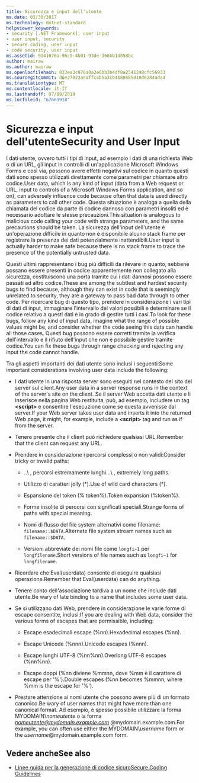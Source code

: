 ```yaml
---
title: Sicurezza e input dell'utente
ms.date: 03/30/2017
ms.technology: dotnet-standard
helpviewer_keywords:
- security [.NET Framework], user input
- user input, security
- secure coding, user input
- code security, user input
ms.assetid: 9141076a-96c9-4b01-93de-366bb1d858bc
author: mairaw
ms.author: mairaw
ms.openlocfilehash: 832ea3c976a0a2e6bb3b4df8a2541248cfc56933
ms.sourcegitcommit: d6e27023aeaffc4b5a3cb4b88685018d6284ada4
ms.translationtype: MT
ms.contentlocale: it-IT
ms.lasthandoff: 07/09/2019
ms.locfileid: "67663918"
---
```

# <a name="security-and-user-input"></a><span data-ttu-id="12695-102">Sicurezza e input dell'utente</span><span class="sxs-lookup"><span data-stu-id="12695-102">Security and User Input</span></span>

<span data-ttu-id="12695-103">I dati utente, ovvero tutti i tipi di input, ad esempio i dati di una richiesta Web o di un URL, gli input in controlli di un'applicazione Microsoft Windows Forms e così via, possono avere effetti negativi sul codice in quanto questi dati sono spesso utilizzati direttamente come parametri per chiamare altro codice.</span><span class="sxs-lookup"><span data-stu-id="12695-103">User data, which is any kind of input (data from a Web request or URL, input to controls of a Microsoft Windows Forms application, and so on), can adversely influence code because often that data is used directly as parameters to call other code.</span></span> <span data-ttu-id="12695-104">Questa situazione è analoga a quella della chiamata del codice da parte di codice dannoso con parametri insoliti ed è necessario adottare le stesse precauzioni.</span><span class="sxs-lookup"><span data-stu-id="12695-104">This situation is analogous to malicious code calling your code with strange parameters, and the same precautions should be taken.</span></span> <span data-ttu-id="12695-105">La sicurezza dell'input dell'utente è un'operazione difficile in quanto non è disponibile alcuno stack frame per registrare la presenza dei dati potenzialmente inattendibili.</span><span class="sxs-lookup"><span data-stu-id="12695-105">User input is actually harder to make safe because there is no stack frame to trace the presence of the potentially untrusted data.</span></span>

<span data-ttu-id="12695-106">Questi ultimi rappresentano i bug più difficili da rilevare in quanto, sebbene possano essere presenti in codice apparentemente non collegato alla sicurezza, costituiscono una porta tramite cui i dati dannosi possono essere passati ad altro codice.</span><span class="sxs-lookup"><span data-stu-id="12695-106">These are among the subtlest and hardest security bugs to find because, although they can exist in code that is seemingly unrelated to security, they are a gateway to pass bad data through to other code.</span></span> <span data-ttu-id="12695-107">Per ricercare bug di questo tipo, prendere in considerazione i vari tipi di dati di input, immaginare l'intervallo dei valori possibili e determinare se il codice relativo a questi dati è in grado di gestire tutti i casi.</span><span class="sxs-lookup"><span data-stu-id="12695-107">To look for these bugs, follow any kind of input data, imagine what the range of possible values might be, and consider whether the code seeing this data can handle all those cases.</span></span> <span data-ttu-id="12695-108">Questi bug possono essere corretti tramite la verifica dell'intervallo e il rifiuto dell'input che non è possibile gestire tramite codice.</span><span class="sxs-lookup"><span data-stu-id="12695-108">You can fix these bugs through range checking and rejecting any input the code cannot handle.</span></span>

<span data-ttu-id="12695-109">Tra gli aspetti importanti dei dati utente sono inclusi i seguenti:</span><span class="sxs-lookup"><span data-stu-id="12695-109">Some important considerations involving user data include the following:</span></span>

- <span data-ttu-id="12695-110">I dati utente in una risposta server sono eseguiti nel contesto del sito del server sul client.</span><span class="sxs-lookup"><span data-stu-id="12695-110">Any user data in a server response runs in the context of the server's site on the client.</span></span> <span data-ttu-id="12695-111">Se il server Web accetta dati utente e li inserisce nella pagina Web restituita, può, ad esempio, includere un tag **\<script>** e consentire l'esecuzione come se questa avvenisse dal server.</span><span class="sxs-lookup"><span data-stu-id="12695-111">If your Web server takes user data and inserts it into the returned Web page, it might, for example, include a **\<script>** tag and run as if from the server.</span></span>

- <span data-ttu-id="12695-112">Tenere presente che il client può richiedere qualsiasi URL.</span><span class="sxs-lookup"><span data-stu-id="12695-112">Remember that the client can request any URL.</span></span>

- <span data-ttu-id="12695-113">Prendere in considerazione i percorsi complessi o non validi:</span><span class="sxs-lookup"><span data-stu-id="12695-113">Consider tricky or invalid paths:</span></span>

  - <span data-ttu-id="12695-114">..\ , percorsi estremamente lunghi.</span><span class="sxs-lookup"><span data-stu-id="12695-114">..\ , extremely long paths.</span></span>

  - <span data-ttu-id="12695-115">Utilizzo di caratteri jolly (\*).</span><span class="sxs-lookup"><span data-stu-id="12695-115">Use of wild card characters (\*).</span></span>

  - <span data-ttu-id="12695-116">Espansione del token (% token%).</span><span class="sxs-lookup"><span data-stu-id="12695-116">Token expansion (%token%).</span></span>

  - <span data-ttu-id="12695-117">Forme insolite di percorsi con significati speciali.</span><span class="sxs-lookup"><span data-stu-id="12695-117">Strange forms of paths with special meaning.</span></span>

  - <span data-ttu-id="12695-118">Nomi di flusso del file system alternativi come filename: `filename::$DATA`.</span><span class="sxs-lookup"><span data-stu-id="12695-118">Alternate file system stream names such as `filename::$DATA`.</span></span>

  - <span data-ttu-id="12695-119">Versioni abbreviate dei nomi file come `longfi~1` per `longfilename`.</span><span class="sxs-lookup"><span data-stu-id="12695-119">Short versions of file names such as `longfi~1` for `longfilename`.</span></span>

- <span data-ttu-id="12695-120">Ricordare che Eval(userdata) consente di eseguire qualsiasi operazione.</span><span class="sxs-lookup"><span data-stu-id="12695-120">Remember that Eval(userdata) can do anything.</span></span>

- <span data-ttu-id="12695-121">Tenere conto dell'associazione tardiva a un nome che include dati utente.</span><span class="sxs-lookup"><span data-stu-id="12695-121">Be wary of late binding to a name that includes some user data.</span></span>

- <span data-ttu-id="12695-122">Se si utilizzano dati Web, prendere in considerazione le varie forme di escape consentite, inclusi:</span><span class="sxs-lookup"><span data-stu-id="12695-122">If you are dealing with Web data, consider the various forms of escapes that are permissible, including:</span></span>

  - <span data-ttu-id="12695-123">Escape esadecimali escape (%nn).</span><span class="sxs-lookup"><span data-stu-id="12695-123">Hexadecimal escapes (%nn).</span></span>

  - <span data-ttu-id="12695-124">Escape Unicode (%nnn).</span><span class="sxs-lookup"><span data-stu-id="12695-124">Unicode escapes (%nnn).</span></span>

  - <span data-ttu-id="12695-125">Escape lunghi UTF-8 (%nn%nn).</span><span class="sxs-lookup"><span data-stu-id="12695-125">Overlong UTF-8 escapes (%nn%nn).</span></span>

  - <span data-ttu-id="12695-126">Escape doppi (%nn diviene %mmnn, dove %mm è il carattere di escape per '%').</span><span class="sxs-lookup"><span data-stu-id="12695-126">Double escapes (%nn becomes %mmnn, where %mm is the escape for '%').</span></span>

- <span data-ttu-id="12695-127">Prestare attenzione ai nomi utente che possono avere più di un formato canonico.</span><span class="sxs-lookup"><span data-stu-id="12695-127">Be wary of user names that might have more than one canonical format.</span></span> <span data-ttu-id="12695-128">Ad esempio, è spesso possibile utilizzare la forma MYDOMAIN\\*nomeutente* o la forma *nomeutente@mydomain.example.com* @mydomain.example.com.</span><span class="sxs-lookup"><span data-stu-id="12695-128">For example, you can often use either the MYDOMAIN\\*username* form or the *username*@mydomain.example.com form.</span></span>

## <a name="see-also"></a><span data-ttu-id="12695-129">Vedere anche</span><span class="sxs-lookup"><span data-stu-id="12695-129">See also</span></span>

- [<span data-ttu-id="12695-130">Linee guida per la generazione di codice sicuro</span><span class="sxs-lookup"><span data-stu-id="12695-130">Secure Coding Guidelines</span></span>](../../../docs/standard/security/secure-coding-guidelines.md)
